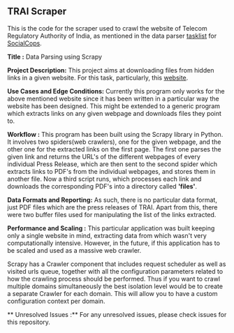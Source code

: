## TRAI Scraper

This is the code for the scraper used to crawl the website of Telecom Regulatory Authority of India, as mentioned in the data parser [tasklist](https://drive.google.com/folderview?id=0Bw5Gsp1nAXwbfnhQV2ZXRm9jcm40RUdZR1FhV29rX0kxTGZWY0g4WjRNd3RfTW5hbmhEUUU&usp=drive_web&tid=0Bw5Gsp1nAXwbflNOT0V3QVJ0cjd6WVJySlc4bUw4Zm1LaHdkenpnNE8xS2xwV3dPTkItc1k) for [SocialCops](www.socialcops.org/).  


**Title :** Data Parsing using Scrapy

**Project Description:** This project aims at downloading files from hidden links in a given website. For this task, particularly, this [website](http://trai.gov.in/Content/PressReleases.aspx).

**Use Cases and Edge Conditions:** Currently this program only works for the above mentioned website since it has been written in a particular way the website has been designed. This might be extended to a generic program which extracts links on any given webpage and downloads files they point to.

**Workflow :** This program has been built using the Scrapy library in Python. It involves two spiders(web crawlers), one for the given webpage, and the other one for the extracted links on the first page. The first one parses the given link and returns the URL's of the different webpages of every individual Press Release, which are then sent to the second spider which extracts links to PDF's from the individual webpages, and stores them in another file. Now a third script runs, which processes each link and downloads the corresponding PDF's into a directory called **'files'**.

**Data Formats and Reporting:** As such, there is no particular data format, just PDF files which are the press releases of TRAI. Apart from this, there were two buffer files used for manipulating the list of the links extracted.

**Performance and Scaling :**
This particular application was built keeping only a single website in mind, extracting data from which wasn't very computationally intensive. However, in the future, if this application has to be scaled and used as a massive web crawler.

Scrapy has a Crawler component that includes request scheduler as well as visited urls queue, together with all the configuration parameters related to how the crawling process should be performed. Thus if you want to crawl multiple domains simultaneously the best isolation level would be to create a separate Crawler for each domain. This will allow you to have a custom configuration context per domain.

** Unresolved Issues :** For any unresolved issues, please check issues for this repository.
